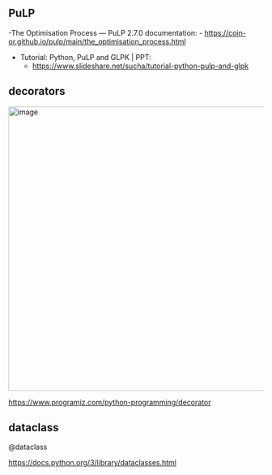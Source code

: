 ## PuLP

 -The Optimisation Process — PuLP 2.7.0 documentation: 
    - https://coin-or.github.io/pulp/main/the_optimisation_process.html

- Tutorial: Python, PuLP and GLPK | PPT:
    - https://www.slideshare.net/sucha/tutorial-python-pulp-and-glpk



## decorators

<img width="561" alt="image" src="https://github.com/monikr88/Python_Handouts/assets/16448649/728cf11b-1525-47f6-a70a-f3908b945841">


https://www.programiz.com/python-programming/decorator


## dataclass

@dataclass

https://docs.python.org/3/library/dataclasses.html
